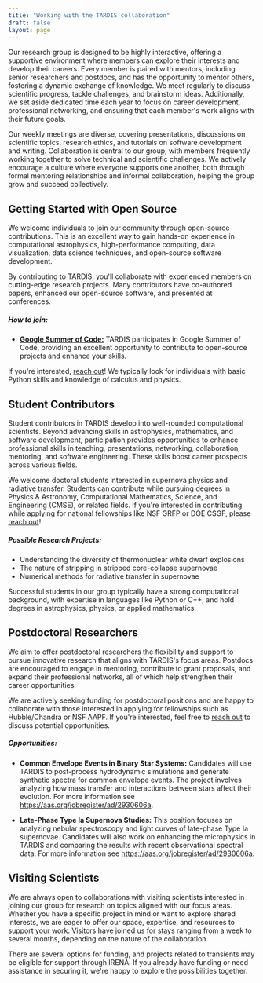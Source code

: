 ```yaml
---
title: "Working with the TARDIS collaboration"
draft: false
layout: page
---
```


Our research group is designed to be highly interactive, offering a supportive environment where members can explore their interests and develop their careers. Every member is paired with mentors, including senior researchers and postdocs, and has the opportunity to mentor others, fostering a dynamic exchange of knowledge. We meet regularly to discuss scientific progress, tackle challenges, and brainstorm ideas. Additionally, we set aside dedicated time each year to focus on career development, professional networking, and ensuring that each member's work aligns with their future goals.

Our weekly meetings are diverse, covering presentations, discussions on scientific topics, research ethics, and tutorials on software development and writing. Collaboration is central to our group, with members frequently working together to solve technical and scientific challenges. We actively encourage a culture where everyone supports one another, both through formal mentoring relationships and informal collaboration, helping the group grow and succeed collectively.

## Getting Started with Open Source

We welcome individuals to join our community through open-source contributions. This is an excellent way to gain hands-on experience in computational astrophysics, high-performance computing, data visualization, data science techniques, and open-source software development.

By contributing to TARDIS, you'll collaborate with experienced members on cutting-edge research projects. Many contributors have co-authored papers, enhanced our open-source software, and presented at conferences.

##### How to join:

- **[Google Summer of Code:](https://tardis-sn.github.io/summer_of_code/gsoc_home/)** TARDIS participates in Google Summer of Code, providing an excellent opportunity to contribute to open-source projects and enhance your skills.

If you're interested, [reach out](https://gitter.im/tardis-sn/gsoc)! We typically look for individuals with basic Python skills and knowledge of calculus and physics.

## Student Contributors

Student contributors in TARDIS develop into well-rounded computational scientists. Beyond advancing skills in astrophysics, mathematics, and software development, participation provides opportunities to enhance professional skills in teaching, presentations, networking, collaboration, mentoring, and software engineering. These skills boost career prospects across various fields.

We welcome doctoral students interested in supernova physics and radiative transfer. Students can contribute while pursuing degrees in Physics & Astronomy, Computational Mathematics, Science, and Engineering (CMSE), or related fields. If you're interested in contributing while applying for national fellowships like NSF GRFP or DOE CSGF, please [reach out](https://gitter.im/tardis-sn/gsoc)!

##### Possible Research Projects:
- Understanding the diversity of thermonuclear white dwarf explosions
- The nature of stripping in stripped core-collapse supernovae
- Numerical methods for radiative transfer in supernovae

Successful students in our group typically have a strong computational background, with expertise in languages like Python or C++, and hold degrees in astrophysics, physics, or applied mathematics.

## Postdoctoral Researchers

We aim to offer postdoctoral researchers the flexibility and support to pursue innovative research that aligns with TARDIS's focus areas. Postdocs are encouraged to engage in mentoring, contribute to grant proposals, and expand their professional networks, all of which help strengthen their career opportunities.

We are actively seeking funding for postdoctoral positions and are happy to collaborate with those interested in applying for fellowships such as Hubble/Chandra or NSF AAPF. If you're interested, feel free to [reach out](https://gitter.im/tardis-sn/gsoc) to discuss potential opportunities.

##### Opportunities:
- **Common Envelope Events in Binary Star Systems:** Candidates will use TARDIS to post-process hydrodynamic simulations and generate synthetic spectra for common envelope events. The project involves analyzing how mass transfer and interactions between stars affect their evolution. For more information see https://aas.org/jobregister/ad/2930606a.

- **Late-Phase Type Ia Supernova Studies:** This position focuses on analyzing nebular spectroscopy and light curves of late-phase Type Ia supernovae. Candidates will also work on enhancing the microphysics in TARDIS and comparing the results with recent observational spectral data. For more information see https://aas.org/jobregister/ad/2930606a.


## Visiting Scientists

We are always open to collaborations with visiting scientists interested in joining our group for research on topics aligned with our focus areas. Whether you have a specific project in mind or want to explore shared interests, we are eager to offer our space, expertise, and resources to support your work. Visitors have joined us for stays ranging from a week to several months, depending on the nature of the collaboration.

There are several options for funding, and projects related to transients may be eligible for support through IRENA. If you already have funding or need assistance in securing it, we're happy to explore the possibilities together.
